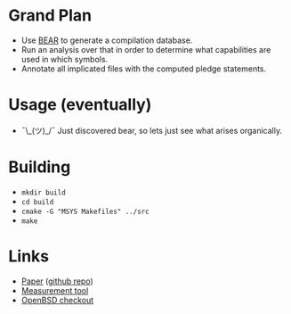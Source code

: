 # Grand Plan
* Use [BEAR](https://github.com/rizsotto/Bear) to generate a compilation database.
* Run an analysis over that in order to determine what capabilities are used in which symbols.
* Annotate all implicated files with the computed pledge statements.

# Usage (eventually)
* ¯\\\_(ツ)\_/¯ Just discovered bear, so lets just see what arises organically.

# Building
* `mkdir build`
* `cd build`
* `cmake -G "MSYS Makefiles" ../src`
* `make`

# Links
* [Paper](https://www.authorea.com/users/87525/articles/105798/_show_article?access_token=C2nWklTKKQM3vNmRBNneHw) ([github repo](https://github.com/baconator/autopledge-paper))
* [Measurement tool](https://github.com/Steven-Evans/autopledge-measure)
* [OpenBSD checkout](https://github.com/Steven-Evans/OpenBSD)
